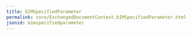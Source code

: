 ```yaml
---
title: bIMSpecifiedParameter
permalink: core/ExchangedDocumentContext.bIMSpecifiedParameter.html
jsonid: bimspecifiedparameter
---
```

